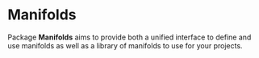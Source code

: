 # Manifolds

Package __Manifolds__ aims to provide both a unified interface to define and
use manifolds as well as a library of manifolds to use for your projects.
